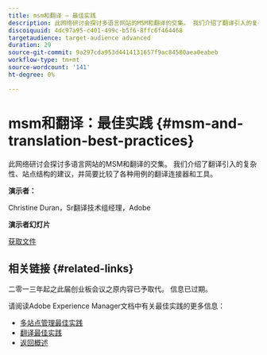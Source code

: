 ```yaml
---
title: msm和翻译 — 最佳实践
description: 此网络研讨会探讨多语言网站的MSM和翻译的交集。 我们介绍了翻译引入的复杂性、站点结构的建议，并简要比较了各种用例的翻译连接器和工具。
discoiquuid: 4dc97a95-c401-499c-b5f6-8ffc6f464468
targetaudience: target-audience advanced
duration: 29
source-git-commit: 9a297cda953d4414131657f9ac84580aea0eabeb
workflow-type: tm+mt
source-wordcount: '141'
ht-degree: 0%

---
```


# msm和翻译：最佳实践 {#msm-and-translation-best-practices}

此网络研讨会探讨多语言网站的MSM和翻译的交集。 我们介绍了翻译引入的复杂性、站点结构的建议，并简要比较了各种用例的翻译连接器和工具。

**演示者：**

Christine Duran，Sr翻译技术组经理，Adobe

**演示者幻灯片**

[获取文件](assets/20130731-adobe-msm-and-translation-best-practices.pdf)

## 相关链接 {#related-links}

二零一三年起之此届创业板会议之原内容已予取代。 信息已过期。

请阅读Adobe Experience Manager文档中有关最佳实践的更多信息：

* [多站点管理最佳实践](https://docs.adobe.com/docs/en/aem/6-1/administer/sites/msm/msm-bp.html)
* [翻译最佳实践](https://docs.adobe.com/docs/en/aem/6-1/administer/sites/translation/tc-bp.html)
* [返回概述](https://helpx.adobe.com/cn/experience-manager/kt/eseminars/gems/aem-index.html)
